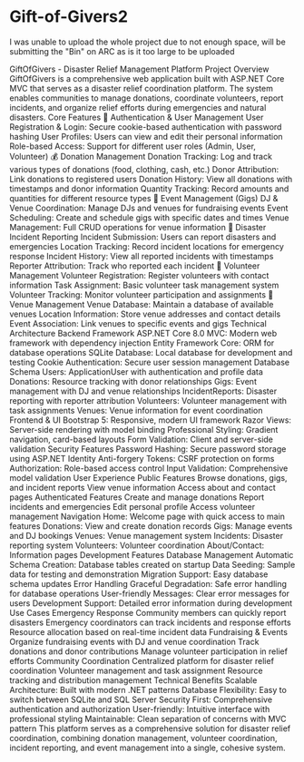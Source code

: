 # Gift-of-Givers2
I was unable to upload the whole project due to not enough space, will be submitting the "Bin" on ARC as is it too large to be uploaded

GiftOfGivers - Disaster Relief Management Platform
Project Overview
GiftOfGivers is a comprehensive web application built with ASP.NET Core MVC that serves as a disaster relief coordination platform. The system enables communities to manage donations, coordinate volunteers, report incidents, and organize relief efforts during emergencies and natural disasters.
Core Features
🔐 Authentication & User Management
User Registration & Login: Secure cookie-based authentication with password hashing
User Profiles: Users can view and edit their personal information
Role-based Access: Support for different user roles (Admin, User, Volunteer)
💰 Donation Management
Donation Tracking: Log and track various types of donations (food, clothing, cash, etc.)
Donor Attribution: Link donations to registered users
Donation History: View all donations with timestamps and donor information
Quantity Tracking: Record amounts and quantities for different resource types
🎵 Event Management (Gigs)
DJ & Venue Coordination: Manage DJs and venues for fundraising events
Event Scheduling: Create and schedule gigs with specific dates and times
Venue Management: Full CRUD operations for venue information
🚨 Disaster Incident Reporting
Incident Submission: Users can report disasters and emergencies
Location Tracking: Record incident locations for emergency response
Incident History: View all reported incidents with timestamps
Reporter Attribution: Track who reported each incident
👥 Volunteer Management
Volunteer Registration: Register volunteers with contact information
Task Assignment: Basic volunteer task management system
Volunteer Tracking: Monitor volunteer participation and assignments
🏢 Venue Management
Venue Database: Maintain a database of available venues
Location Information: Store venue addresses and contact details
Event Association: Link venues to specific events and gigs
Technical Architecture
Backend Framework
ASP.NET Core 8.0 MVC: Modern web framework with dependency injection
Entity Framework Core: ORM for database operations
SQLite Database: Local database for development and testing
Cookie Authentication: Secure user session management
Database Schema
Users: ApplicationUser with authentication and profile data
Donations: Resource tracking with donor relationships
Gigs: Event management with DJ and venue relationships
IncidentReports: Disaster reporting with reporter attribution
Volunteers: Volunteer management with task assignments
Venues: Venue information for event coordination
Frontend & UI
Bootstrap 5: Responsive, modern UI framework
Razor Views: Server-side rendering with model binding
Professional Styling: Gradient navigation, card-based layouts
Form Validation: Client and server-side validation
Security Features
Password Hashing: Secure password storage using ASP.NET Identity
Anti-forgery Tokens: CSRF protection on forms
Authorization: Role-based access control
Input Validation: Comprehensive model validation
User Experience
Public Features
Browse donations, gigs, and incident reports
View venue information
Access about and contact pages
Authenticated Features
Create and manage donations
Report incidents and emergencies
Edit personal profile
Access volunteer management
Navigation
Home: Welcome page with quick access to main features
Donations: View and create donation records
Gigs: Manage events and DJ bookings
Venues: Venue management system
Incidents: Disaster reporting system
Volunteers: Volunteer coordination
About/Contact: Information pages
Development Features
Database Management
Automatic Schema Creation: Database tables created on startup
Data Seeding: Sample data for testing and demonstration
Migration Support: Easy database schema updates
Error Handling
Graceful Degradation: Safe error handling for database operations
User-friendly Messages: Clear error messages for users
Development Support: Detailed error information during development
Use Cases
Emergency Response
Community members can quickly report disasters
Emergency coordinators can track incidents and response efforts
Resource allocation based on real-time incident data
Fundraising & Events
Organize fundraising events with DJ and venue coordination
Track donations and donor contributions
Manage volunteer participation in relief efforts
Community Coordination
Centralized platform for disaster relief coordination
Volunteer management and task assignment
Resource tracking and distribution management
Technical Benefits
Scalable Architecture: Built with modern .NET patterns
Database Flexibility: Easy to switch between SQLite and SQL Server
Security First: Comprehensive authentication and authorization
User-friendly: Intuitive interface with professional styling
Maintainable: Clean separation of concerns with MVC pattern
This platform serves as a comprehensive solution for disaster relief coordination, combining donation management, volunteer coordination, incident reporting, and event management into a single, cohesive system.
